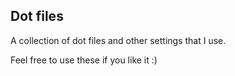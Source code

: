 ## Dot files

A collection of dot files and other settings that I use.

Feel free to use these if you like it :)
